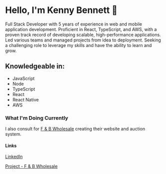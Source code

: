 # Hello, I'm Kenny Bennett 👋

Full Stack Developer with 5 years of experience in web and mobile application development. Proficient in React, TypeScript, and AWS, with a proven track record of developing scalable, high-performance applications. Led various teams and managed projects from idea to deployment. Seeking a challenging role to leverage my skills and have the ability to learn and grow.

## Knowledgeable in:
- JavaScript
- Node
- TypeScript
- React
- React Native
- AWS

### What I'm Doing Currently

I also consult for [F & B Wholesale](https://www.fbwholesale.biz) creating their website and auction system.

#### Links
[LinkedIn](https://www.linkedin.com/in/kennybll/)

[Project - F & B Wholesale](https://www.fbwholesale.biz)
